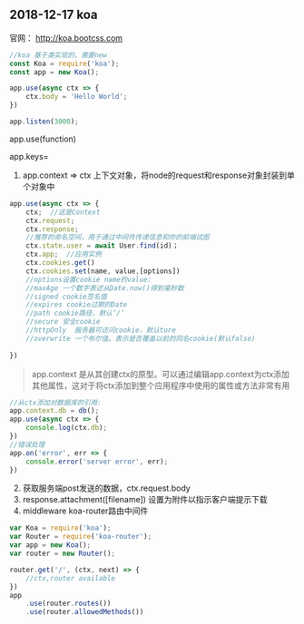 ## 2018-12-17 koa

官网： http://koa.bootcss.com

```javascript
//koa 基于类实现的，需要new
const Koa = require('koa');
const app = new Koa();

app.use(async ctx => {
    ctx.body = 'Hello World';
})

app.listen(3000);
```

app.use(function)

app.keys=  

1. app.context => ctx   上下文对象，将node的request和response对象封装到单个对象中 

```javascript
app.use(async ctx => {
    ctx;  //这是Context
    ctx.request;
    ctx.response;
    //推荐的命名空间，用于通过中间件传递信息和你的前端试图
    ctx.state.user = await User.find(id)；
    ctx.app;  //应用实例
    ctx.cookies.get()
    ctx.cookies.set(name, value,[options])
    //options设置cookie name的value:
    //maxAge 一个数字表述从Date.now()得到毫秒数
    //signed cookie签名值
    //expires cookie过期的Date
    //path cookie路径，默认‘/’
    //secure 安全cookie
    //httpOnly  服务器可访问cookie，默认ture
    //overwrite 一个布尔值。表示是否覆盖以前的同名cookie(默认false)
    
})
```



> app.context 是从其创建ctx的原型。可以通过编辑app.context为ctx添加其他属性，这对于将ctx添加到整个应用程序中使用的属性或方法非常有用

```javascript
//从ctx添加对数据库的引用:
app.context.db = db();
app.use(async ctx => {
    console.log(ctx.db);
})
//错误处理
app.on('error', err => {
    console.error('server error', err);
})
```

2. 获取服务端post发送的数据，ctx.request.body
3. response.attachment([filename]) 设置为附件以指示客户端提示下载
4. middleware   koa-router路由中间件

```javascript
var Koa = require('koa');
var Router = require('koa-router');
var app = new Koa();
var router = new Router();

router.get('/', (ctx, next) => {
    //ctx,router available
})
app
	.use(router.routes())
	.use(router.allowedMethods())
```

